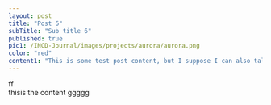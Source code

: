 ```yaml
---
layout: post
title: "Post 6"
subTitle: "Sub title 6"
published: true
pic1: /INCD-Journal/images/projects/aurora/aurora.png
color: "red"
content1: "This is some test post content, but I suppose I can also talk about this workflow I'm trying to make easy for students in my cohort."
---
```

ff<Br>
thisis
the content
ggggg
